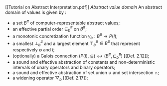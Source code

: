 [[Tutorial on Abstract Interpretation.pdf]]
*Abstract value domain*
An abstract domain of values is given by :
- a set $B^{\#}$ of computer-representable abstract values;
- an effective partial order $\sqsubseteq^{\#}_{b}$ on $B^{\#}$;
- a monotonic concretization function $\gamma_b : B^{\#} \rightarrow P(I)$;
- a smallest $\bot^{\#}_{b}$ and a largest element $\top^{\#}_{b}\in B^{\#}$ that represent respectively $\emptyset$ and $I$;
- (optionally) a Galois connection $(P(I), \ \subseteq) \leftrightarrow (B^{\#}, \sqsubseteq^{\#}_b)$   [[Def. 2.12]];
- a sound and effective abstraction of constants and non-deterministic intervals of unary operators and binary operators;
- a sound and effective abstraction of set union $\cup$ and set intersection $\cap$;
- a widening operator $\bigtriangledown_b$ [[Def. 2.17]];